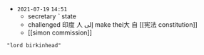 - `2021-07-19`  `14:51`
	- secretary ˋ state
	- challenged 印度 人  إلى make thei大  自 [[宪法 constitution]]
	- [[simon commission]]

```query
"lord birkinhead"
```